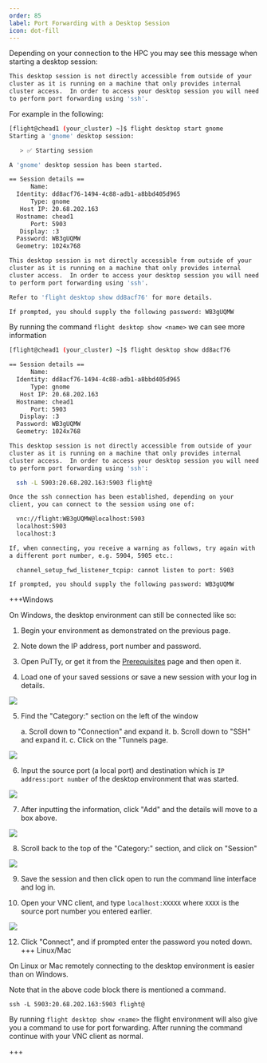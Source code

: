 ```yaml
---
order: 85
label: Port Forwarding with a Desktop Session
icon: dot-fill
---
```


Depending on your connection to the HPC you may see this message when starting a desktop session:

```bash
This desktop session is not directly accessible from outside of your
cluster as it is running on a machine that only provides internal
cluster access.  In order to access your desktop session you will need
to perform port forwarding using 'ssh'.
```

For example in the following:

```bash
[flight@chead1 (your_cluster) ~]$ flight desktop start gnome
Starting a 'gnome' desktop session:

   > ✅ Starting session

A 'gnome' desktop session has been started.

== Session details ==
      Name:
  Identity: dd8acf76-1494-4c88-adb1-a8bbd405d965
      Type: gnome
   Host IP: 20.68.202.163
  Hostname: chead1
      Port: 5903
   Display: :3
  Password: WB3gUQMW
  Geometry: 1024x768

This desktop session is not directly accessible from outside of your
cluster as it is running on a machine that only provides internal
cluster access.  In order to access your desktop session you will need
to perform port forwarding using 'ssh'.

Refer to 'flight desktop show dd8acf76' for more details.

If prompted, you should supply the following password: WB3gUQMW
```

By running the command `flight desktop show <name>` we can see more information

```bash
[flight@chead1 (your_cluster) ~]$ flight desktop show dd8acf76

== Session details ==
      Name:
  Identity: dd8acf76-1494-4c88-adb1-a8bbd405d965
      Type: gnome
   Host IP: 20.68.202.163
  Hostname: chead1
      Port: 5903
   Display: :3
  Password: WB3gUQMW
  Geometry: 1024x768

This desktop session is not directly accessible from outside of your
cluster as it is running on a machine that only provides internal
cluster access.  In order to access your desktop session you will need
to perform port forwarding using 'ssh':

  ssh -L 5903:20.68.202.163:5903 flight@

Once the ssh connection has been established, depending on your
client, you can connect to the session using one of:

  vnc://flight:WB3gUQMW@localhost:5903
  localhost:5903
  localhost:3

If, when connecting, you receive a warning as follows, try again with
a different port number, e.g. 5904, 5905 etc.:

  channel_setup_fwd_listener_tcpip: cannot listen to port: 5903

If prompted, you should supply the following password: WB3gUQMW
```
+++Windows

On Windows, the desktop environment can still be connected like so:

1. Begin your environment as demonstrated on the previous page. 

2. Note down the IP address, port number and password.

3. Open PuTTy, or get it from the [Prerequisites](/overview/prerequisites/#prerequisites) page and then open it.

4. Load one of your saved sessions or save a new session with your log in details.

![](/images/putty_load_session.png)

5. Find the "Category:" section on the left of the window

    a. Scroll down to "Connection" and expand it.
    b. Scroll down to "SSH" and expand it.
    c. Click on the "Tunnels page.

![](/images/tunnels_page.png)

6. Input the source port (a local port) and destination which is `IP address:port number` of the desktop environment that was started.

![](/images/source_and_destination.png)

7. After inputting the information, click "Add" and the details will move to a box above.

![](/images/tunnels_add_button.png)

8. Scroll back to the top of the "Category:" section, and click on "Session"

![](/images/save_session.png)

9. Save the session and then click open to run the command line interface and log in.

11. Open your VNC client, and type `localhost:XXXXX` where `XXXX` is the source port number you entered earlier.

![](/images/vnc_client_local.png)

12. Click "Connect", and if prompted enter the password you noted down.
+++ Linux/Mac

On Linux or Mac remotely connecting to the desktop environment is easier than on Windows.

Note that in the above code block there is mentioned a command.

`ssh -L 5903:20.68.202.163:5903 flight@`

By running `flight desktop show <name>` the flight environment will also give you a command to use for port forwarding. After running the command continue with your VNC client as normal.

+++